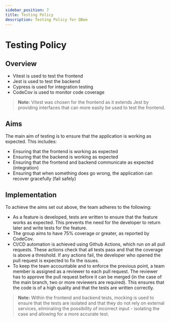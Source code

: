 ```yaml
---
sidebar_position: 7
title: Testing Policy
description: Testing Policy for QBee
---
```


# Testing Policy

## Overview
- Vitest is used to test the frontend
- Jest is used to test the backend
- Cypress is used for integration testing
- CodeCov is used to monitor code coverage

>**Note:** Vitest was chosen for the frontend as it extends Jest by providing interfaces that can more easily be used to test the frontend.

## Aims
The main aim of testing is to ensure that the application is working as expected. This includes:
- Ensuring that the frontend is working as expected
- Ensuring that the backend is working as expected
- Ensuring that the frontend and backend communicate as expected (integration)
- Ensuring that when something does go wrong, the application can recover gracefully (fail safely)

## Implementation
To achieve the aims set out above, the team adheres to the following:
- As a feature is developed, tests are written to ensure that the feature works as expected. This prevents the need for the developer to return later and write tests for the feature.
- The group aims to have 75% coverage or greater, as reported by CodeCov.
- CI/CD automation is achieved using Github Actions, which run on all pull requests. These actions check that all tests pass and that the coverage is above a threshold. If any actions fail, the developer who opened the pull request is expected to fix the issues.
- To keep the team accountable and to enforce the previous point, a team member is assigned as a reviewer to each pull request. The reviewer has to approve the pull request before it can be merged (in the case of the main branch, two or more reviewers are required). This ensures that the code is of a high quality and that the tests are written correctly.

>**Note:** Within the frontend and backend tests, mocking is used to ensure that the tests are isolated and that they do not rely on external services, eliminating the possibility of incorrect input - isolating the case and allowing for a more accurate test.